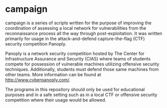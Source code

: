 # campaign
campaign is a series of scripts written for the purpose of improving the coordination of assessing a local network for vulnerabilities from the reconnaissance process all the way through post-exploitation. It was written primarily for usage in the attack-and-defend capture-the-flag (CTF) security competition Panoply. 

Panoply is a network security competition hosted by The Center for Infrastructure Assurance and Security (CIAS) where teams of students compete for possession of vulnerable machines utilizing offensive security techniques. Additionally, students must defend those same machines from other teams. More information can be found at http://www.cyberpanoply.com/.

The programs in this repository should only be used for educational purposes and in a safe setting such as in a local CTF or offensive security competition where their usage would be allowed.
